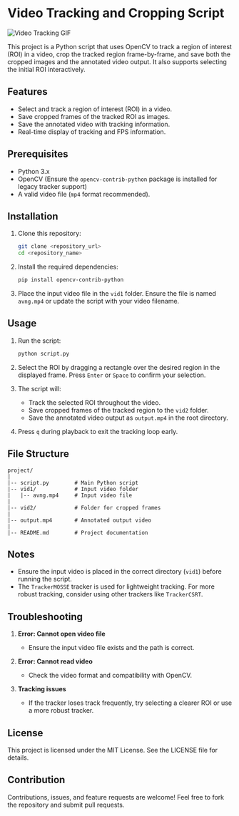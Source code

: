 # Video Tracking and Cropping Script
![Video Tracking GIF](https://res.cloudinary.com/dwfdyavop/image/upload/v1737126201/ezgif.com-video-to-gif-converter_mfrcf5.gif)


This project is a Python script that uses OpenCV to track a region of interest (ROI) in a video, crop the tracked region frame-by-frame, and save both the cropped images and the annotated video output. It also supports selecting the initial ROI interactively.

## Features

- Select and track a region of interest (ROI) in a video.
- Save cropped frames of the tracked ROI as images.
- Save the annotated video with tracking information.
- Real-time display of tracking and FPS information.

## Prerequisites

- Python 3.x
- OpenCV (Ensure the `opencv-contrib-python` package is installed for legacy tracker support)
- A valid video file (`mp4` format recommended).

## Installation

1. Clone this repository:
   ```bash
   git clone <repository_url>
   cd <repository_name>
   ```

2. Install the required dependencies:
   ```bash
   pip install opencv-contrib-python
   ```

3. Place the input video file in the `vid1` folder. Ensure the file is named `avng.mp4` or update the script with your video filename.

## Usage

1. Run the script:
   ```bash
   python script.py
   ```

2. Select the ROI by dragging a rectangle over the desired region in the displayed frame. Press `Enter` or `Space` to confirm your selection.

3. The script will:
   - Track the selected ROI throughout the video.
   - Save cropped frames of the tracked region to the `vid2` folder.
   - Save the annotated video output as `output.mp4` in the root directory.

4. Press `q` during playback to exit the tracking loop early.

## File Structure

```
project/
|
|-- script.py        # Main Python script
|-- vid1/            # Input video folder
|   |-- avng.mp4     # Input video file
|
|-- vid2/            # Folder for cropped frames
|
|-- output.mp4       # Annotated output video
|
|-- README.md        # Project documentation
```

## Notes

- Ensure the input video is placed in the correct directory (`vid1`) before running the script.
- The `TrackerMOSSE` tracker is used for lightweight tracking. For more robust tracking, consider using other trackers like `TrackerCSRT`.

## Troubleshooting

1. **Error: Cannot open video file**
   - Ensure the input video file exists and the path is correct.

2. **Error: Cannot read video**
   - Check the video format and compatibility with OpenCV.

3. **Tracking issues**
   - If the tracker loses track frequently, try selecting a clearer ROI or use a more robust tracker.

## License

This project is licensed under the MIT License. See the LICENSE file for details.

## Contribution

Contributions, issues, and feature requests are welcome! Feel free to fork the repository and submit pull requests.
